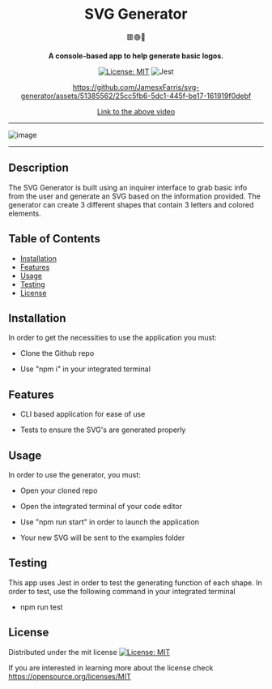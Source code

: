 <div align="center">
<h1 align="center"> SVG Generator </h1>
 🟥🟢🔺
<br>
  
<strong> A console-based app to help generate basic logos. </strong>

[![License: MIT](https://img.shields.io/badge/License-MIT-yellow.svg)](https://opensource.org/licenses/MIT)
![Jest](https://img.shields.io/badge/Jest-C21325?style=for-the-badge&logo=jest&logoColor=white)

https://github.com/JamesxFarris/svg-generator/assets/51385562/25cc5fb6-5dc1-445f-be17-161919f0debf

[Link to the above video](https://github.com/JamesxFarris/svg-generator/issues/1)

</div>
<hr>

![image](https://github.com/JamesxFarris/svg-generator/assets/51385562/78984c23-5cbe-4949-bc9d-4769c7d1b720)


<hr>

## Description

The SVG Generator is built using an inquirer interface to grab basic info from the user and generate an SVG based on the information provided. The generator can create 3 different shapes that contain 3 letters and colored elements.

## Table of Contents

- [Installation](#installation)
- [Features](#features)
- [Usage](#usage)
- [Testing](#testing)
- [License](#license)

## Installation

In order to get the necessities to use the application you must:

- Clone the Github repo

- Use "npm i" in your integrated terminal

## Features

- CLI based application for ease of use

- Tests to ensure the SVG's are generated properly
  
## Usage

In order to use the generator, you must:

- Open your cloned repo

- Open the integrated terminal of your code editor

- Use "npm run start" in order to launch the application

- Your new SVG will be sent to the examples folder

## Testing

This app uses Jest in order to test the generating function of each shape. In order to test, use the following command in your integrated terminal

- npm run test

## License

Distributed under the mit license [![License: MIT](https://img.shields.io/badge/License-MIT-yellow.svg)](https://opensource.org/licenses/MIT)

If you are interested in learning more about the license check https://opensource.org/licenses/MIT
